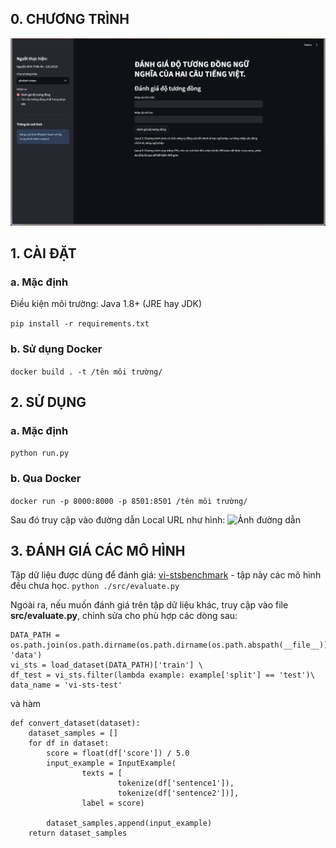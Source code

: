 ## 0. CHƯƠNG TRÌNH

![Chương trình](Images/APP.png)
## 1. CÀI ĐẶT
### a.  Mặc định

Điều kiện môi trường: Java 1.8+ (JRE hay JDK)

```pip install -r requirements.txt```

### b.  Sử dụng Docker

```docker build . -t /tên môi trường/```

## 2. SỬ DỤNG
### a. Mặc định
```python run.py```
### b. Qua Docker
```docker run -p 8000:8000 -p 8501:8501 /tên môi trường/```

Sau đó truy cập vào đường dẫn Local URL như hình:
![Ảnh đường dẫn](Images/URL.png)

## 3. ĐÁNH GIÁ CÁC MÔ HÌNH
Tập dữ liệu được dùng để đánh giá: [vi-stsbenchmark](https://huggingface.co/datasets/doanhieung/vi-stsbenchmark) - tập này các mô hình đều chưa học.
```python ./src/evaluate.py```

Ngoài ra, nếu muốn đánh giá trên tập dữ liệu khác, truy cập vào file **src/evaluate.py**, chỉnh sửa cho phù hợp các dòng sau:

```
DATA_PATH = os.path.join(os.path.dirname(os.path.dirname(os.path.abspath(__file__))), 'data') 
vi_sts = load_dataset(DATA_PATH)['train'] \
df_test = vi_sts.filter(lambda example: example['split'] == 'test')\
data_name = 'vi-sts-test'
```

và hàm

```
def convert_dataset(dataset):
    dataset_samples = []
    for df in dataset:
        score = float(df['score']) / 5.0
        input_example = InputExample(
                texts = [
                        tokenize(df['sentence1']), 
                        tokenize(df['sentence2'])], 
                label = score)
        
        dataset_samples.append(input_example)
    return dataset_samples
```